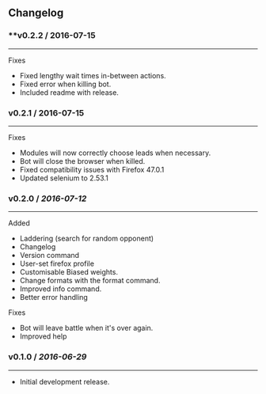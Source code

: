 ## Changelog ##



### **v0.2.2 / 2016-07-15 ###
----
Fixes

* Fixed lengthy wait times in-between actions.
* Fixed error when killing bot.
* Included readme with release.

### **v0.2.1 / 2016-07-15** ###
----
Fixes

* Modules will now correctly choose leads when necessary.
* Bot will close the browser when killed.
* Fixed compatibility issues with Firefox 47.0.1
* Updated selenium to 2.53.1

### **v0.2.0 / _2016-07-12_** ###
----


Added

* Laddering (search for random opponent)
* Changelog
* Version command
* User-set firefox profile
* Customisable Biased weights.
* Change formats with the format command.
* Improved info command.
* Better error handling


Fixes

* Bot will leave battle when it's over again.
* Improved help



### **v0.1.0** / *2016-06-29* ###
----

* Initial development release.



